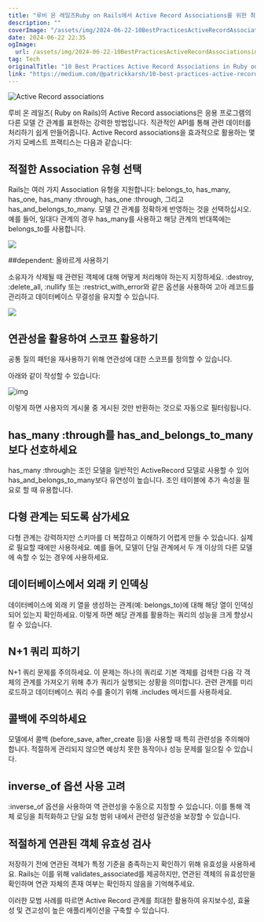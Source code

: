 ```yaml
---
title: "루비 온 레일즈Ruby on Rails에서 Active Record Associations를 위한 최고 모범 사례 10가지"
description: ""
coverImage: "/assets/img/2024-06-22-10BestPracticesActiveRecordAssociationsinRubyonRails_0.png"
date: 2024-06-22 22:35
ogImage:
  url: /assets/img/2024-06-22-10BestPracticesActiveRecordAssociationsinRubyonRails_0.png
tag: Tech
originalTitle: "10 Best Practices Active Record Associations in Ruby on Rails"
link: "https://medium.com/@patrickkarsh/10-best-practices-active-record-associations-in-ruby-on-rails-e914e8df45db"
---
```


![Active Record associations](/assets/img/2024-06-22-10BestPracticesActiveRecordAssociationsinRubyonRails_0.png)

루비 온 레일즈( Ruby on Rails)의 Active Record associations은 응용 프로그램의 다른 모델 간 관계를 표현하는 강력한 방법입니다. 직관적인 API를 통해 관련 데이터를 처리하기 쉽게 만들어줍니다. Active Record associations을 효과적으로 활용하는 몇 가지 모베스트 프랙티스는 다음과 같습니다:

## 적절한 Association 유형 선택

Rails는 여러 가지 Association 유형을 지원합니다: belongs_to, has_many, has_one, has_many :through, has_one :through, 그리고 has_and_belongs_to_many. 모델 간 관계를 정확하게 반영하는 것을 선택하십시오. 예를 들어, 일대다 관계의 경우 has_many를 사용하고 해당 관계의 반대쪽에는 belongs_to를 사용합니다.

<div class="content-ad"></div>

<img src="/assets/img/2024-06-22-10BestPracticesActiveRecordAssociationsinRubyonRails_1.png" />

##dependent: 올바르게 사용하기

소유자가 삭제될 때 관련된 객체에 대해 어떻게 처리해야 하는지 지정하세요. :destroy, :delete_all, :nullify 또는 :restrict_with_error와 같은 옵션을 사용하여 고아 레코드를 관리하고 데이터베이스 무결성을 유지할 수 있습니다.

<img src="/assets/img/2024-06-22-10BestPracticesActiveRecordAssociationsinRubyonRails_2.png" />

<div class="content-ad"></div>

## 연관성을 활용하여 스코프 활용하기

공통 질의 패턴을 재사용하기 위해 연관성에 대한 스코프를 정의할 수 있습니다.

아래와 같이 작성할 수 있습니다:

![img](/assets/img/2024-06-22-10BestPracticesActiveRecordAssociationsinRubyonRails_3.png)

이렇게 하면 사용자의 게시물 중 게시된 것만 반환하는 것으로 자동으로 필터링됩니다.

<div class="content-ad"></div>

## has_many :through를 has_and_belongs_to_many보다 선호하세요

has_many :through는 조인 모델을 일반적인 ActiveRecord 모델로 사용할 수 있어 has_and_belongs_to_many보다 유연성이 높습니다. 조인 테이블에 추가 속성을 필요로 할 때 유용합니다.

## 다형 관계는 되도록 삼가세요

다형 관계는 강력하지만 스키마를 더 복잡하고 이해하기 어렵게 만들 수 있습니다. 실제로 필요할 때에만 사용하세요. 예를 들어, 모델이 단일 관계에서 두 개 이상의 다른 모델에 속할 수 있는 경우에 사용하세요.

<div class="content-ad"></div>

## 데이터베이스에서 외래 키 인덱싱

데이터베이스에 외래 키 열을 생성하는 관계(예: belongs_to)에 대해 해당 열이 인덱싱되어 있는지 확인하세요. 이렇게 하면 해당 관계를 활용하는 쿼리의 성능을 크게 향상시킬 수 있습니다.

## N+1 쿼리 피하기

N+1 쿼리 문제를 주의하세요. 이 문제는 하나의 쿼리로 기본 객체를 검색한 다음 각 객체의 관계를 가져오기 위해 추가 쿼리가 실행되는 상황을 의미합니다. 관련 관계를 미리로드하고 데이터베이스 쿼리 수를 줄이기 위해 .includes 메서드를 사용하세요.

<div class="content-ad"></div>

## 콜백에 주의하세요

모델에서 콜백 (before_save, after_create 등)을 사용할 때 특히 관련성을 주의해야 합니다. 적절하게 관리되지 않으면 예상치 못한 동작이나 성능 문제를 일으킬 수 있습니다.

## inverse_of 옵션 사용 고려

:inverse_of 옵션을 사용하여 역 관련성을 수동으로 지정할 수 있습니다. 이를 통해 객체 로딩을 최적화하고 단일 요청 범위 내에서 관련성 일관성을 보장할 수 있습니다.

<div class="content-ad"></div>

## 적절하게 연관된 객체 유효성 검사

저장하기 전에 연관된 객체가 특정 기준을 충족하는지 확인하기 위해 유효성을 사용하세요. Rails는 이를 위해 validates_associated를 제공하지만, 연관된 객체의 유효성만을 확인하며 연관 자체의 존재 여부는 확인하지 않음을 기억해주세요.

이러한 모범 사례를 따르면 Active Record 관계를 최대한 활용하여 유지보수성, 효율성 및 견고성이 높은 애플리케이션을 구축할 수 있습니다.
